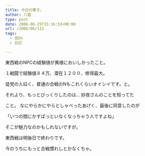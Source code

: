 ```yaml
---
title: 今日の驚き。
author: 八雲
type: post
date: 2006-06-25T15:16:53+00:00
url: /2006/06/113
tags:
  - 信On
  - 日記

---
```

東西戦のNPCの経験値が異様においしかったこと。
  
１戦闘で経験値８４万、潜在１２００、修得最大。
  
徒党の人曰く、普通の合戦のNもこれくらいオイシイです。と。

それより、もっとびっくりしたのは… 紗夜さんのことを知ってた
  
こと。 なにやらかにやらとしゃべったあげく、最後に同意したのが

「いつの間にかすぱっといなくなっちゃう人ですよね」

そこが魅力なのかもしれないですが。

東西戦は明後日で終わりです。
  
今のうちにもっと合戦慣れしとかなくちゃ。
